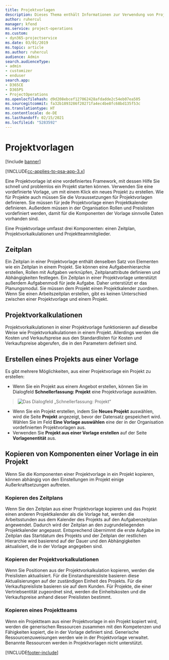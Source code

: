 ```yaml
---
title: Projektvorlagen
description: Dieses Thema enthält Informationen zur Verwendung von Projektvorlagen für die schnelle Projekteinrichtung.
author: ruhercul
manager: kfend
ms.service: project-operations
ms.custom:
- dyn365-projectservice
ms.date: 03/01/2019
ms.topic: article
ms.author: ruhercul
audience: Admin
search.audienceType:
- admin
- customizer
- enduser
search.app:
- D365CE
- D365PS
- ProjectOperations
ms.openlocfilehash: d9d208ebcef127062428afdadde2c54eb07ea505
ms.sourcegitcommit: fa32b1893286f20271fa4ec4be8fc68bd135f53c
ms.translationtype: HT
ms.contentlocale: de-DE
ms.lasthandoff: 02/15/2021
ms.locfileid: "5283592"
---
```

# <a name="project-templates"></a>Projektvorlagen 

[!include [banner](../includes/psa-now-project-operations.md)]

[!INCLUDE[cc-applies-to-psa-app-3.x](../includes/cc-applies-to-psa-app-3x.md)]

Eine Projektvorlage ist eine vordefiniertes Framework, mit dessen Hilfe Sie schnell und problemlos ein Projekt starten können. Verwenden Sie eine vordefinierte Vorlage, um mit einem Klick ein neues Projekt zu erstellen. Wie für Projekte auch müssen Sie die Voraussetzungen für Projektvorlagen definieren. Sie müssen für jede Projektvorlage einen Projektkalender definieren. Außerdem müssen in der Organisation Rollen und Preislisten vordefiniert werden, damit für die Komponenten der Vorlage sinnvolle Daten vorhanden sind.

Eine Projektvorlage umfasst drei Komponenten: einen Zeitplan, Projektvorkalkulationen und Projektteammitglieder.

## <a name="schedule"></a>Zeitplan

Ein Zeitplan in einer Projektvorlage enthält denselben Satz von Elementen wie ein Zeitplan in einem Projekt. Sie können eine Aufgabenhierarchie erstellen, Rollen mit Aufgaben verknüpfen, Zeitplanattribute definieren und Abhängigkeiten festlegen. Ein Zeitplan in einer Projektvorlage unterstützt außerdem Aufgabenmodi für jede Aufgabe. Daher unterstützt er das Planungsmodul. Sie müssen dem Projekt einen Projektkalender zuordnen. Wenn Sie einen Arbeitszeitplan erstellen, gibt es keinen Unterschied zwischen einer Projektvorlage und einem Projekt.

## <a name="project-estimates"></a>Projektvorkalkulationen

Projektvorkalkulationen in einer Projektvorlage funktionieren auf dieselbe Weise wie Projektvorkalkulationen in einem Projekt. Allerdings werden die Kosten und Verkaufspreise aus den Standardlisten für Kosten und Verkaufspreise abgerufen, die in den Parametern definiert sind.

## <a name="creating-a-project-from-a-template"></a>Erstellen eines Projekts aus einer Vorlage
 
Es gibt mehrere Möglichkeiten, aus einer Projektvorlage ein Projekt zu erstellen:

- Wenn Sie ein Projekt aus einem Angebot erstellen, können Sie im Dialogfeld **Schnellerfassung: Projekt** eine Projektvorlage auswählen.

> ![Das Dialogfeld „Schnellerfassung: Projekt“](media/project-11.png)

- Wenn Sie ein Projekt erstellen, indem Sie **Neues Projekt** auswählen, wird die Seite **Projekt** angezeigt, bevor der Datensatz gespeichert wird. Wählen Sie im Feld **Eine Vorlage auswählen** eine der in der Organisation vordefinierten Projektvorlagen aus.
- Verwenden Sie **Projekt aus einer Vorlage erstellen** auf der Seite **Vorlagenentität** aus.

## <a name="copying-components-of-template-to-project"></a>Kopieren von Komponenten einer Vorlage in ein Projekt

Wenn Sie die Komponenten einer Projektvorlage in ein Projekt kopieren, können abhängig von den Einstellungen im Projekt einige Außerkraftsetzungen auftreten.

### <a name="copying-the-schedule"></a>Kopieren des Zeitplans

Wenn Sie den Zeitplan aus einer Projektvorlage kopieren und das Projekt einen anderen Projektkalender als die Vorlage hat, werden die Arbeitsstunden aus dem Kalender des Projekts auf den Aufgabenzeitplan angewendet. Dadurch wird der Zeitplan an den zugrundeliegenden Projektkalender angepasst. Entsprechend übernimmt die erste Aufgabe im Zeitplan das Startdatum des Projekts und der Zeitplan der restlichen Hierarchie wird basierend auf der Dauer und den Abhängigkeiten aktualisiert, die in der Vorlage angegeben sind. 

### <a name="copying-project-estimates"></a>Kopieren der Projektvorkalkulationen 

Wenn Sie Positionen aus der Projektvorkalkulation kopieren, werden die Preislisten aktualisiert. Für die Einstandspreisliste basieren diese Aktualisierungen auf der zuständigen Einheit des Projekts. Für die Verkaufspreisliste basieren sie auf dem Kunden. Für Projekte, die einer Vertriebsentität zugeordnet sind, werden die Einheitskosten und die Verkaufspreise anhand dieser Preislisten bestimmt.

### <a name="copying-a-project-team"></a>Kopieren eines Projektteams

Wenn ein Projektteam aus einer Projektvorlage in ein Projekt kopiert wird, werden die generischen Ressourcen zusammen mit den Kompetenzen und Fähigkeiten kopiert, die in der Vorlage definiert sind. Generische Ressourcenzuweisungen werden wie in der Projektvorlage verwaltet. Benannte Ressourcen werden in Projektvorlagen nicht unterstützt.


[!INCLUDE[footer-include](../includes/footer-banner.md)]
